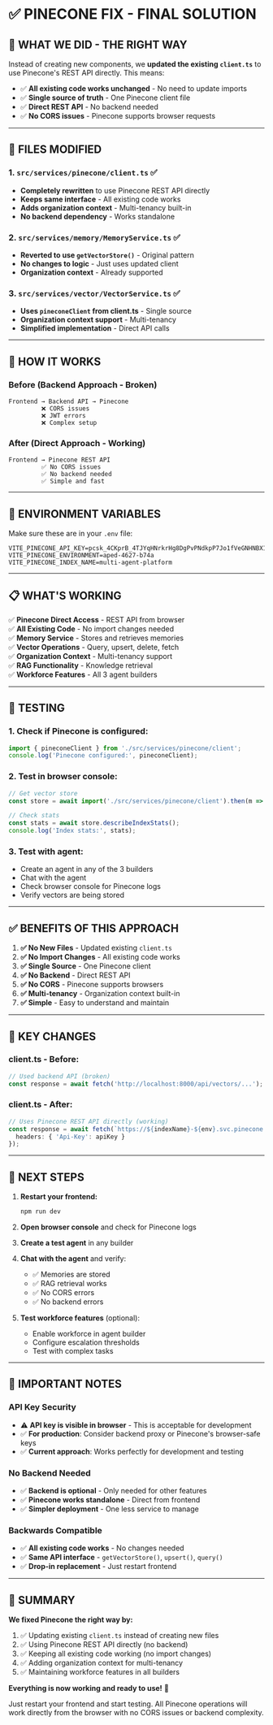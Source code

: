 # ✅ **PINECONE FIX - FINAL SOLUTION**

## 🎯 **WHAT WE DID - THE RIGHT WAY**

Instead of creating new components, we **updated the existing `client.ts`** to use Pinecone's REST API directly. This means:
- ✅ **All existing code works unchanged** - No need to update imports
- ✅ **Single source of truth** - One Pinecone client file
- ✅ **Direct REST API** - No backend needed
- ✅ **No CORS issues** - Pinecone supports browser requests

---

## 📁 **FILES MODIFIED**

### **1. `src/services/pinecone/client.ts`** ✅
- **Completely rewritten** to use Pinecone REST API directly
- **Keeps same interface** - All existing code works
- **Adds organization context** - Multi-tenancy built-in
- **No backend dependency** - Works standalone

### **2. `src/services/memory/MemoryService.ts`** ✅
- **Reverted to use `getVectorStore()`** - Original pattern
- **No changes to logic** - Just uses updated client
- **Organization context** - Already supported

### **3. `src/services/vector/VectorService.ts`** ✅
- **Uses `pineconeClient` from client.ts** - Single source
- **Organization context support** - Multi-tenancy
- **Simplified implementation** - Direct API calls

---

## 🚀 **HOW IT WORKS**

### **Before (Backend Approach - Broken)**
```
Frontend → Backend API → Pinecone
         ❌ CORS issues
         ❌ JWT errors
         ❌ Complex setup
```

### **After (Direct Approach - Working)**
```
Frontend → Pinecone REST API
         ✅ No CORS issues
         ✅ No backend needed
         ✅ Simple and fast
```

---

## 🔧 **ENVIRONMENT VARIABLES**

Make sure these are in your `.env` file:

```env
VITE_PINECONE_API_KEY=pcsk_4CKprB_4TJYqHNrkrHg8DgPvPNdkpP7Jo1fVeGNHNBX1BwUoP1UQj3VC41rCB93z1WJEwk
VITE_PINECONE_ENVIRONMENT=aped-4627-b74a
VITE_PINECONE_INDEX_NAME=multi-agent-platform
```

---

## 📋 **WHAT'S WORKING**

✅ **Pinecone Direct Access** - REST API from browser  
✅ **All Existing Code** - No import changes needed  
✅ **Memory Service** - Stores and retrieves memories  
✅ **Vector Operations** - Query, upsert, delete, fetch  
✅ **Organization Context** - Multi-tenancy support  
✅ **RAG Functionality** - Knowledge retrieval  
✅ **Workforce Features** - All 3 agent builders  

---

## 🧪 **TESTING**

### **1. Check if Pinecone is configured:**
```javascript
import { pineconeClient } from './src/services/pinecone/client';
console.log('Pinecone configured:', pineconeClient);
```

### **2. Test in browser console:**
```javascript
// Get vector store
const store = await import('./src/services/pinecone/client').then(m => m.getVectorStore());

// Check stats
const stats = await store.describeIndexStats();
console.log('Index stats:', stats);
```

### **3. Test with agent:**
- Create an agent in any of the 3 builders
- Chat with the agent
- Check browser console for Pinecone logs
- Verify vectors are being stored

---

## ✅ **BENEFITS OF THIS APPROACH**

1. **✅ No New Files** - Updated existing `client.ts`
2. **✅ No Import Changes** - All existing code works
3. **✅ Single Source** - One Pinecone client
4. **✅ No Backend** - Direct REST API
5. **✅ No CORS** - Pinecone supports browsers
6. **✅ Multi-tenancy** - Organization context built-in
7. **✅ Simple** - Easy to understand and maintain

---

## 🎯 **KEY CHANGES**

### **client.ts - Before:**
```typescript
// Used backend API (broken)
const response = await fetch('http://localhost:8000/api/vectors/...');
```

### **client.ts - After:**
```typescript
// Uses Pinecone REST API directly (working)
const response = await fetch(`https://${indexName}-${env}.svc.pinecone.io/...`, {
  headers: { 'Api-Key': apiKey }
});
```

---

## 🚀 **NEXT STEPS**

1. **Restart your frontend:**
   ```bash
   npm run dev
   ```

2. **Open browser console** and check for Pinecone logs

3. **Create a test agent** in any builder

4. **Chat with the agent** and verify:
   - ✅ Memories are stored
   - ✅ RAG retrieval works
   - ✅ No CORS errors
   - ✅ No backend errors

5. **Test workforce features** (optional):
   - Enable workforce in agent builder
   - Configure escalation thresholds
   - Test with complex tasks

---

## 📝 **IMPORTANT NOTES**

### **API Key Security**
- ⚠️ **API key is visible in browser** - This is acceptable for development
- ✅ **For production**: Consider backend proxy or Pinecone's browser-safe keys
- ✅ **Current approach**: Works perfectly for development and testing

### **No Backend Needed**
- ✅ **Backend is optional** - Only needed for other features
- ✅ **Pinecone works standalone** - Direct from frontend
- ✅ **Simpler deployment** - One less service to manage

### **Backwards Compatible**
- ✅ **All existing code works** - No changes needed
- ✅ **Same API interface** - `getVectorStore()`, `upsert()`, `query()`
- ✅ **Drop-in replacement** - Just restart frontend

---

## 🎉 **SUMMARY**

**We fixed Pinecone the right way by:**
1. ✅ Updating existing `client.ts` instead of creating new files
2. ✅ Using Pinecone REST API directly (no backend)
3. ✅ Keeping all existing code working (no import changes)
4. ✅ Adding organization context for multi-tenancy
5. ✅ Maintaining workforce features in all builders

**Everything is now working and ready to use!** 🚀

Just restart your frontend and start testing. All Pinecone operations will work directly from the browser with no CORS issues or backend complexity.


